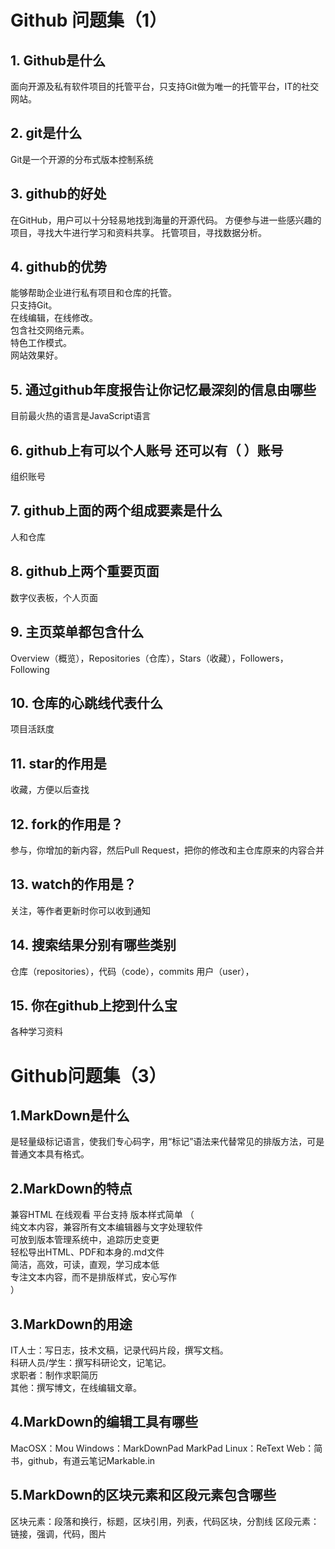 # Github 问题集（1）
## 1.	Github是什么 
面向开源及私有软件项目的托管平台，只支持Git做为唯一的托管平台，IT的社交网站。

## 2.	git是什么 
Git是一个开源的分布式版本控制系统
## 3.	github的好处
在GitHub，用户可以十分轻易地找到海量的开源代码。
方便参与进一些感兴趣的项目，寻找大牛进行学习和资料共享。
托管项目，寻找数据分析。
## 4.	github的优势 
能够帮助企业进行私有项目和仓库的托管。  
只支持Git。  
在线编辑，在线修改。  
包含社交网络元素。  
特色工作模式。  
网站效果好。  
## 5.	通过github年度报告让你记忆最深刻的信息由哪些
目前最火热的语言是JavaScript语言
## 6.	github上有可以个人账号 还可以有（ ）账号
组织账号
## 7.	github上面的两个组成要素是什么
人和仓库
## 8.	github上两个重要页面
数字仪表板，个人页面
## 9.	主页菜单都包含什么
Overview（概览），Repositories（仓库），Stars（收藏），Followers，Following

## 10.	仓库的心跳线代表什么
项目活跃度
## 11.	star的作用是
收藏，方便以后查找
## 12.	fork的作用是？
参与，你增加的新内容，然后Pull Request，把你的修改和主仓库原来的内容合并
## 13.	watch的作用是？
关注，等作者更新时你可以收到通知
## 14.	搜索结果分别有哪些类别 
仓库（repositories），代码（code），commits
用户（user），
## 15.	你在github上挖到什么宝
各种学习资料

# Github问题集（3）
## 1.MarkDown是什么
是轻量级标记语言，使我们专心码字，用“标记”语法来代替常见的排版方法，可是普通文本具有格式。
## 2.MarkDown的特点
兼容HTML 在线观看 平台支持 版本样式简单 （  
纯文本内容，兼容所有文本编辑器与文字处理软件  
可放到版本管理系统中，追踪历史变更  
轻松导出HTML、PDF和本身的.md文件  
简洁，高效，可读，直观，学习成本低  
专注文本内容，而不是排版样式，安心写作  
）
## 3.MarkDown的用途
IT人士：写日志，技术文稿，记录代码片段，撰写文档。  
科研人员/学生：撰写科研论文，记笔记。  
求职者：制作求职简历  
其他：撰写博文，在线编辑文章。  
## 4.MarkDown的编辑工具有哪些
MacOSX：Mou
Windows：MarkDownPad MarkPad
Linux：ReText
Web：简书，github，有道云笔记Markable.in
## 5.MarkDown的区块元素和区段元素包含哪些
区块元素：段落和换行，标题，区块引用，列表，代码区块，分割线
区段元素：链接，强调，代码，图片



